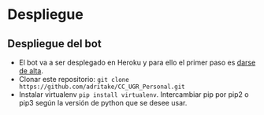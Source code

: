 # Despliegue
## Despliegue del bot
- El bot va a ser desplegado en Heroku y para ello el primer paso es [darse de alta](https://id.heroku.com/login).
- Clonar este repositorio: `git clone https://github.com/adritake/CC_UGR_Personal.git`
- Instalar virtualenv `pip install virtualenv`. Intercambiar pip por pip2 o pip3 según la versión de python que se desee usar.

